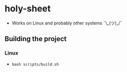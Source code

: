 # holy-sheet
- Works on Linux and probably other systems ¯\\\_(ツ)\_/¯
## Building the project
### Linux
  - `bash scripts/build.sh`
